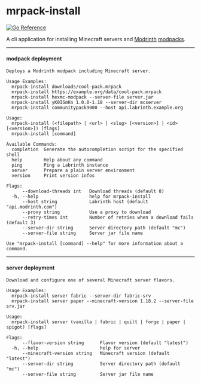 # mrpack-install

[![Go Reference](https://pkg.go.dev/badge/github.com/nothub/mrpack-install.svg)](https://pkg.go.dev/github.com/nothub/mrpack-install)

A cli application for installing Minecraft servers and [Modrinth](https://modrinth.com/) [modpacks](https://docs.modrinth.com/docs/modpacks/format_definition/).

---

#### modpack deployment
```
Deploys a Modrinth modpack including Minecraft server.

Usage Examples:
  mrpack-install downloads/cool-pack.mrpack
  mrpack-install https://example.org/data/cool-pack.mrpack
  mrpack-install hexmc-modpack --server-file server.jar
  mrpack-install yK0ISmKn 1.0.0-1.18 --server-dir mcserver
  mrpack-install communitypack9000 --host api.labrinth.example.org

Usage:
  mrpack-install (<filepath> | <url> | <slug> [<version>] | <id> [<version>]) [flags]
  mrpack-install [command]

Available Commands:
  completion  Generate the autocompletion script for the specified shell
  help        Help about any command
  ping        Ping a Labrinth instance
  server      Prepare a plain server environment
  version     Print version infos

Flags:
      --download-threads int   Download threads (default 8)
  -h, --help                   help for mrpack-install
      --host string            Labrinth host (default "api.modrinth.com")
      --proxy string           Use a proxy to download
      --retry-times int        Number of retries when a download fails (default 3)
      --server-dir string      Server directory path (default "mc")
      --server-file string     Server jar file name

Use "mrpack-install [command] --help" for more information about a command.
```

---

#### server deployment
```
Download and configure one of several Minecraft server flavors.

Usage Examples:
  mrpack-install server fabric --server-dir fabric-srv
  mrpack-install server paper --minecraft-version 1.18.2 --server-file srv.jar

Usage:
  mrpack-install server (vanilla | fabric | quilt | forge | paper | spigot) [flags]

Flags:
      --flavor-version string      Flavor version (default "latest")
  -h, --help                       help for server
      --minecraft-version string   Minecraft version (default "latest")
      --server-dir string          Server directory path (default "mc")
      --server-file string         Server jar file name
```
